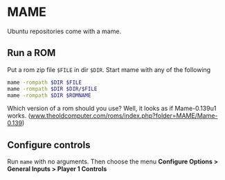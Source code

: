 # MAME

Ubuntu repositories come with a mame.

## Run a ROM

Put a rom zip file `$FILE` in dir `$DIR`.
Start mame with any of the following

```bash
mame -rompath $DIR $FILE
mame -rompath $DIR $DIR/$FILE
mame -rompath $DIR $ROMNAME
```

Which version of a rom should you use? Well, it looks as if Mame-0.139u1 works. (www.theoldcomputer.com/roms/index.php?folder=MAME/Mame-0.139)

## Configure controls

Run `mame` with no arguments. Then choose the menu **Configure Options > General Inputs > Player 1 Controls**
<!--stackedit_data:
eyJoaXN0b3J5IjpbMTQyMzM1NTk1NCwxMDYwMjY4OTI5LDY4MT
czMjI3MV19
-->